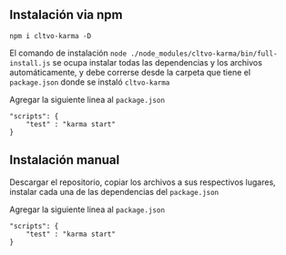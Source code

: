 ## Instalación via npm

`npm i cltvo-karma -D`

El comando de instalación `node ./node_modules/cltvo-karma/bin/full-install.js` se ocupa instalar todas las dependencias y los archivos automáticamente, y debe correrse desde la carpeta que tiene el `package.json` donde se instaló `cltvo-karma`

Agregar la siguiente linea al `package.json`

```
"scripts": {
	"test" : "karma start"
}
```


## Instalación manual

Descargar el repositorio, copiar los archivos a sus respectivos lugares, instalar cada una de las dependencias del `package.json`

Agregar la siguiente linea al `package.json`

```
"scripts": {
	"test" : "karma start"
}
```